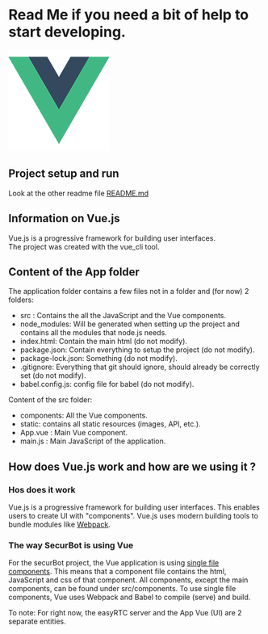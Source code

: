# Read Me if you need a bit of help to start developing.

![Alt text](src/static/logo.png)

## Project setup and run
Look at the other readme file [README.md](README.md)

## Information on Vue.js

Vue.js is a progressive framework for building user interfaces.     
The project was created with the vue_cli tool.    

## Content of the App folder
The application folder contains a few files not in a folder and (for now) 2 folders:   

  * src : Contains the all the JavaScript and the Vue components.   
  * node_modules: Will be generated when setting up the project and contains all the modules that node.js needs.   
  * index.html: Contain the main html (do not modify).   
  * package.json: Contain everything to setup the project (do not modify).   
  * package-lock.json: Something (do not modify).   
  * .gitignore: Everything that git should ignore, should already be correctly set (do not modify).  
  * babel.config.js: config file for babel (do not modify).  

Content of the src folder:

  * components: All the Vue components.   
  * static: contains all static resources (images, API, etc.).   
  * App.vue : Main Vue component.   
  * main.js : Main JavaScript of the application.   


## How does Vue.js work and how are we using it ?
### Hos does it work
Vue.js is a progressive framework for building user interfaces.
This enables users to create UI with "components". Vue.js uses modern building tools to bundle modules like [Webpack](https://webpack.js.org/).

### The way SecurBot is using Vue
For the securBot project, the Vue application is using [single file components](https://vuejs.org/v2/guide/single-file-components.html). This means that a component file contains the html, JavaScript and css of that component. All components, except the main components, can be found under src/components. To use single file components, Vue uses Webpack and Babel to compile (serve) and build.   
   
To note: For right now, the easyRTC server and the App Vue (UI) are 2 separate entities.

